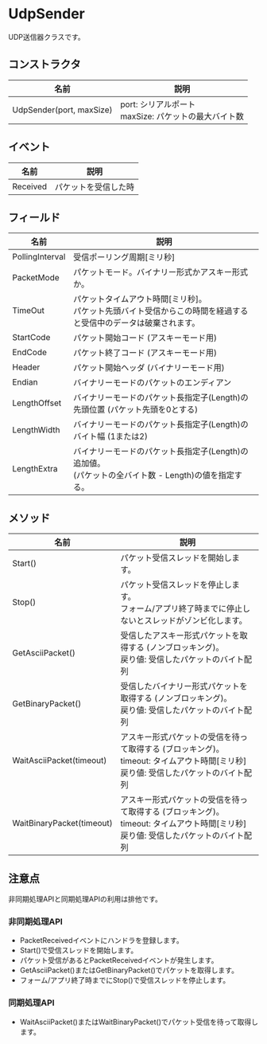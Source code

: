 # UdpSender
UDP送信器クラスです。

## コンストラクタ
|  名前  |  説明  |
| ---- | ---- |
| UdpSender(port, maxSize) | port: シリアルポート<br>maxSize: パケットの最大バイト数 |


## イベント
|  名前  |  説明  |
| ---- | ---- |
|  Received  |  パケットを受信した時  |

## フィールド
|  名前  |  説明  |
| ---- | ---- |
| PollingInterval |  受信ポーリング周期[ミリ秒]  |
| PacketMode | パケットモード。バイナリー形式かアスキー形式か。 |
| TimeOut |  パケットタイムアウト時間[ミリ秒]。<br>パケット先頭バイト受信からこの時間を経過すると受信中のデータは破棄されます。  |
| StartCode |  パケット開始コード (アスキーモード用)  |
| EndCode |  パケット終了コード (アスキーモード用)  |
| Header | パケット開始ヘッダ (バイナリーモード用)  |
| Endian | バイナリーモードのパケットのエンディアン |
| LengthOffset | バイナリーモードのパケット長指定子(Length)の<br>先頭位置 (パケット先頭を0とする) |
| LengthWidth | バイナリーモードのパケット長指定子(Length)の<br>バイト幅 (1または2) |
| LengthExtra | バイナリーモードのパケット長指定子(Length)の追加値。<br>(パケットの全バイト数 - Length)の値を指定する。 |

## メソッド
|  名前  |  説明  |
| ---- | ---- |
|  Start()  |  パケット受信スレッドを開始します。 |
|  Stop()  |  パケット受信スレッドを停止します。<br>フォーム/アプリ終了時までに停止しないとスレッドがゾンビ化します。 |
|  GetAsciiPacket()  |  受信したアスキー形式パケットを取得する (ノンブロッキング)。<br>戻り値: 受信したパケットのバイト配列 |
|  GetBinaryPacket()  |  受信したバイナリー形式パケットを取得する (ノンブロッキング)。<br>戻り値: 受信したパケットのバイト配列 |
| WaitAsciiPacket(timeout) | アスキー形式パケットの受信を待って取得する (ブロッキング)。<br>timeout: タイムアウト時間[ミリ秒]<br>戻り値: 受信したパケットのバイト配列 |
| WaitBinaryPacket(timeout) | アスキー形式パケットの受信を待って取得する (ブロッキング)。<br>timeout: タイムアウト時間[ミリ秒]<br>戻り値: 受信したパケットのバイト配列 |

## 注意点
非同期処理APIと同期処理APIの利用は排他です。

### 非同期処理API
* PacketReceivedイベントにハンドラを登録します。
* Start()で受信スレッドを開始します。
* パケット受信があるとPacketReceivedイベントが発生します。
* GetAsciiPacket()またはGetBinaryPacket()でパケットを取得します。
* フォーム/アプリ終了時までにStop()で受信スレッドを停止します。

### 同期処理API
* WaitAsciiPacket()またはWaitBinaryPacket()でパケット受信を待って取得します。
